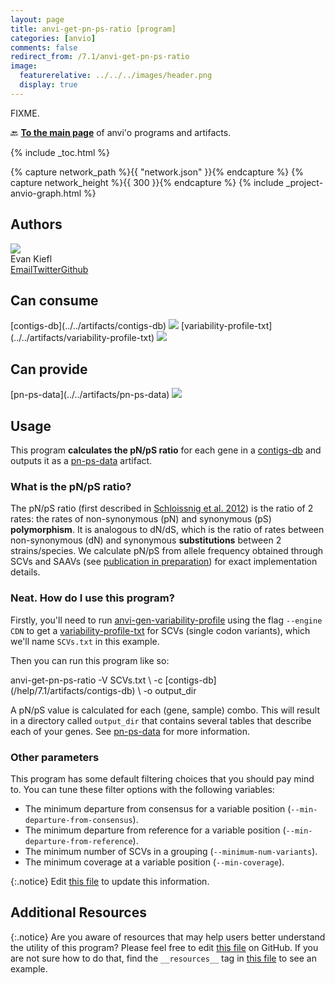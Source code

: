```yaml
---
layout: page
title: anvi-get-pn-ps-ratio [program]
categories: [anvio]
comments: false
redirect_from: /7.1/anvi-get-pn-ps-ratio
image:
  featurerelative: ../../../images/header.png
  display: true
---
```


FIXME.

🔙 **[To the main page](../../)** of anvi'o programs and artifacts.


{% include _toc.html %}
<div id="svg" class="subnetwork"></div>
{% capture network_path %}{{ "network.json" }}{% endcapture %}
{% capture network_height %}{{ 300 }}{% endcapture %}
{% include _project-anvio-graph.html %}


## Authors

<div class="anvio-person"><div class="anvio-person-info"><div class="anvio-person-photo"><img class="anvio-person-photo-img" src="../../images/authors/ekiefl.jpg" /></div><div class="anvio-person-info-box"><span class="anvio-person-name">Evan Kiefl</span><div class="anvio-person-social-box"><a href="mailto:kiefl.evan@gmail.com" class="person-social" target="_blank"><i class="fa fa-fw fa-envelope-square"></i>Email</a><a href="http://twitter.com/evankiefl" class="person-social" target="_blank"><i class="fa fa-fw fa-twitter-square"></i>Twitter</a><a href="http://github.com/ekiefl" class="person-social" target="_blank"><i class="fa fa-fw fa-github"></i>Github</a></div></div></div></div>



## Can consume


<p style="text-align: left" markdown="1"><span class="artifact-r">[contigs-db](../../artifacts/contigs-db) <img src="../../images/icons/DB.png" class="artifact-icon-mini" /></span> <span class="artifact-r">[variability-profile-txt](../../artifacts/variability-profile-txt) <img src="../../images/icons/TXT.png" class="artifact-icon-mini" /></span></p>


## Can provide


<p style="text-align: left" markdown="1"><span class="artifact-p">[pn-ps-data](../../artifacts/pn-ps-data) <img src="../../images/icons/CONCEPT.png" class="artifact-icon-mini" /></span></p>


## Usage


This program **calculates the pN/pS ratio** for each gene in a <span class="artifact-n">[contigs-db](/help/7.1/artifacts/contigs-db)</span> and outputs it as a <span class="artifact-n">[pn-ps-data](/help/7.1/artifacts/pn-ps-data)</span> artifact.

### What is the pN/pS ratio?

The pN/pS ratio (first described in [Schloissnig et al. 2012](https://doi.org/10.1038/nature11711))
is the ratio of 2 rates: the rates of non-synonymous (pN) and synonymous (pS) **polymorphism**. It is analogous to
dN/dS, which is the ratio of rates between non-synonymous (dN) and synonymous **substitutions** between 2
strains/species. We calculate pN/pS from allele frequency obtained through SCVs and SAAVs (see
[publication in preparation](FIXME)) for exact implementation details.

### Neat. How do I use this program?

Firstly, you'll need to run <span class="artifact-n">[anvi-gen-variability-profile](/help/7.1/programs/anvi-gen-variability-profile)</span> using the flag `--engine CDN` to get a <span class="artifact-n">[variability-profile-txt](/help/7.1/artifacts/variability-profile-txt)</span> for SCVs (single codon variants), which we'll name `SCVs.txt` in this example.

Then you can run this program like so:

<div class="codeblock" markdown="1">
anvi&#45;get&#45;pn&#45;ps&#45;ratio &#45;V SCVs.txt \
                     &#45;c <span class="artifact&#45;n">[contigs&#45;db](/help/7.1/artifacts/contigs&#45;db)</span> \
                     &#45;o output_dir
</div>

A pN/pS value is calculated for each (gene, sample) combo. This will result in a directory called `output_dir` that contains several tables that describe each of your genes. See <span class="artifact-n">[pn-ps-data](/help/7.1/artifacts/pn-ps-data)</span> for more information.

### Other parameters

This program has some default filtering choices that you should pay mind to. You can tune these filter options with the following variables:

- The minimum departure from consensus for a variable position (`--min-departure-from-consensus`).
- The minimum departure from reference for a variable position (`--min-departure-from-reference`).
- The minimum number of SCVs in a grouping (`--minimum-num-variants`).
- The minimum coverage at a variable position (`--min-coverage`).


{:.notice}
Edit [this file](https://github.com/merenlab/anvio/tree/master/anvio/docs/programs/anvi-get-pn-ps-ratio.md) to update this information.


## Additional Resources



{:.notice}
Are you aware of resources that may help users better understand the utility of this program? Please feel free to edit [this file](https://github.com/merenlab/anvio/tree/master/bin/anvi-get-pn-ps-ratio) on GitHub. If you are not sure how to do that, find the `__resources__` tag in [this file](https://github.com/merenlab/anvio/blob/master/bin/anvi-interactive) to see an example.
